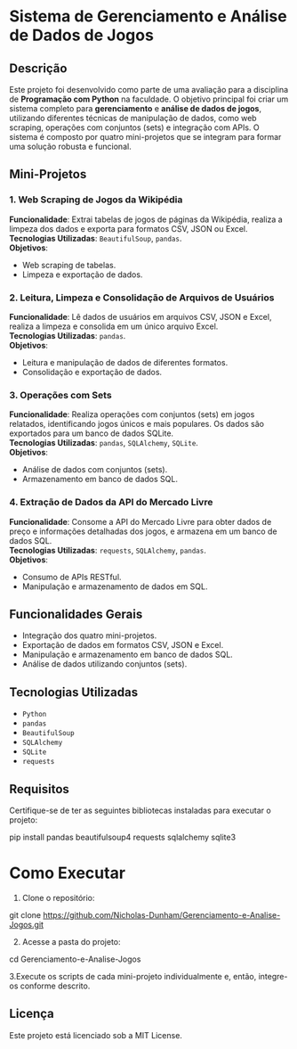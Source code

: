 # Sistema de Gerenciamento e Análise de Dados de Jogos

## Descrição

Este projeto foi desenvolvido como parte de uma avaliação para a disciplina de **Programação com Python** na faculdade. O objetivo principal foi criar um sistema completo para **gerenciamento** e **análise de dados de jogos**, utilizando diferentes técnicas de manipulação de dados, como web scraping, operações com conjuntos (sets) e integração com APIs. O sistema é composto por quatro mini-projetos que se integram para formar uma solução robusta e funcional.

## Mini-Projetos

### 1. Web Scraping de Jogos da Wikipédia
**Funcionalidade**: Extrai tabelas de jogos de páginas da Wikipédia, realiza a limpeza dos dados e exporta para formatos CSV, JSON ou Excel.  
**Tecnologias Utilizadas**: `BeautifulSoup`, `pandas`.  
**Objetivos**:
- Web scraping de tabelas.
- Limpeza e exportação de dados.

### 2. Leitura, Limpeza e Consolidação de Arquivos de Usuários
**Funcionalidade**: Lê dados de usuários em arquivos CSV, JSON e Excel, realiza a limpeza e consolida em um único arquivo Excel.  
**Tecnologias Utilizadas**: `pandas`.  
**Objetivos**:
- Leitura e manipulação de dados de diferentes formatos.
- Consolidação e exportação de dados.

### 3. Operações com Sets
**Funcionalidade**: Realiza operações com conjuntos (sets) em jogos relatados, identificando jogos únicos e mais populares. Os dados são exportados para um banco de dados SQLite.  
**Tecnologias Utilizadas**: `pandas`, `SQLAlchemy`, `SQLite`.  
**Objetivos**:
- Análise de dados com conjuntos (sets).
- Armazenamento em banco de dados SQL.

### 4. Extração de Dados da API do Mercado Livre
**Funcionalidade**: Consome a API do Mercado Livre para obter dados de preço e informações detalhadas dos jogos, e armazena em um banco de dados SQL.  
**Tecnologias Utilizadas**: `requests`, `SQLAlchemy`, `pandas`.  
**Objetivos**:
- Consumo de APIs RESTful.
- Manipulação e armazenamento de dados em SQL.

## Funcionalidades Gerais
- Integração dos quatro mini-projetos.
- Exportação de dados em formatos CSV, JSON e Excel.
- Manipulação e armazenamento em banco de dados SQL.
- Análise de dados utilizando conjuntos (sets).

## Tecnologias Utilizadas
- `Python`
- `pandas`
- `BeautifulSoup`
- `SQLAlchemy`
- `SQLite`
- `requests`

## Requisitos

Certifique-se de ter as seguintes bibliotecas instaladas para executar o projeto:

pip install pandas beautifulsoup4 requests sqlalchemy sqlite3

# Como Executar

1. Clone o repositório:

git clone https://github.com/Nicholas-Dunham/Gerenciamento-e-Analise-Jogos.git

2. Acesse a pasta do projeto:

cd Gerenciamento-e-Analise-Jogos

3.Execute os scripts de cada mini-projeto individualmente e, então, integre-os conforme descrito.

## Licença
Este projeto está licenciado sob a MIT License.
